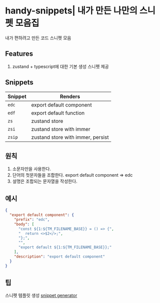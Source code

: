 # handy-snippets| 내가 만든 나만의 스니펫 모음집

내가 편하려고 만든 코드 스니펫 모음

## Features

1. zustand + typescript에 대한 기본 생성 스니펫 제공

## Snippets

| Snippet | Renders                           |
| ------- | --------------------------------- |
| `edc`   | export default component          |
| `edf`   | export default function           |
| `zs`    | zustand store                     |
| `zsi`   | zustand store with immer          |
| `zsip`  | zustand store with immer, persist |

## 원칙

1. 소문자만을 사용한다.
1. 단어의 첫문자들을 조합한다. export default component => edc
1. 설명은 조합되는 문자열을 작성한다.

## 예시

```json
{
  "export default component": {
    "prefix": "edc",
    "body": [
      "const ${1:${TM_FILENAME_BASE}} = () => {",
      "  return <>$2</>;",
      "};",
      "",
      "export default ${1:${TM_FILENAME_BASE}};"
    ],
    "description": "export default component"
  }
}
```

## 팁

스니펫 템플릿 생성
[snippet generator](https://snippet-generator.app/?description=export+default+function&tabtrigger=edf&snippet=const+%24%7B1%3A%24%7BTM_FILENAME_BASE%2F%28.*%29%2F%24%7B1%3A%2Fpascalcase%7D%2F%7D%7D+%3D+%28%29+%3D%3E+%7B%0A++return%3B%0A%7D%3B%0A%0Aexport+default+%24%7B1%3A%24%7BTM_FILENAME_BASE%7D%7D%3B&mode=vscode)
